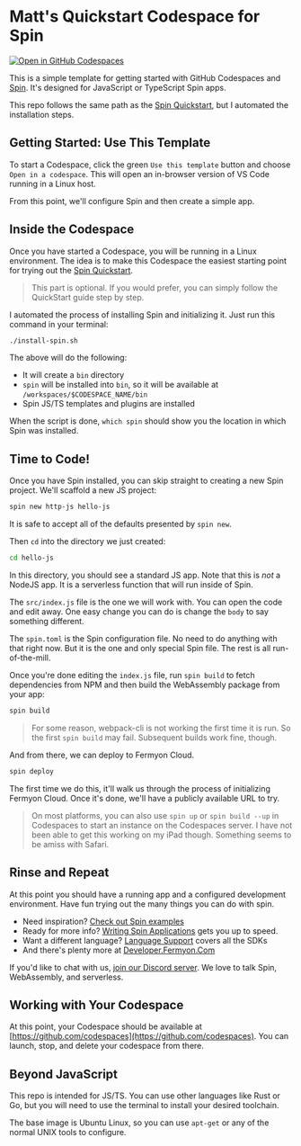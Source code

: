 # Matt's Quickstart Codespace for Spin

[![Open in GitHub Codespaces](https://github.com/codespaces/badge.svg)](https://codespaces.new/technosophos/spin-quickstart)

This is a simple template for getting started with GitHub Codespaces and [Spin](https://developer.fermyon.com/spin). It's designed for JavaScript or TypeScript Spin apps.

This repo follows the same path as the [Spin Quickstart](https://developer.fermyon.com/spin/quickstart), but I automated the installation steps.

## Getting Started: Use This Template

To start a Codespace, click the green `Use this template` button and choose `Open in a codespace`. This will open an in-browser version of VS Code running in a Linux host.

From this point, we'll configure Spin and then create a simple app.

## Inside the Codespace

Once you have started a Codespace, you will be running in a Linux environment. The idea is to make this Codespace the easiest starting point for trying out the [Spin Quickstart](https://developer.fermyon.com/spin/quickstart).

> This part is optional. If you would prefer, you can simply follow the QuickStart guide step by step.

I automated the process of installing Spin and initializing it. Just run this command in your terminal:

```bash
./install-spin.sh
```

The above will do the following:
* It will create a `bin` directory
* `spin` will be installed into `bin`, so it will be available at `/workspaces/$CODESPACE_NAME/bin`
* Spin JS/TS templates and plugins are installed

When the script is done, `which spin` should show you the location in which Spin was installed.

## Time to Code!

Once you have Spin installed, you can skip straight to creating a new Spin project. We'll scaffold a new JS project:

```bash
spin new http-js hello-js
```

It is safe to accept all of the defaults presented by `spin new`.

Then `cd` into the directory we just created:

```bash
cd hello-js
```

In this directory, you should see a standard JS app. Note that this is _not_ a NodeJS app. It is a serverless function that will run inside of Spin.

The `src/index.js` file is the one we will work with. You can open the code and edit away. One easy change you can do is change the `body` to say something different.

The `spin.toml` is the Spin configuration file. No need to do anything with that right now. But it is the one and only special Spin file. The rest is all run-of-the-mill.

Once you're done editing the `index.js` file, run `spin build` to fetch dependencies from NPM and then build the WebAssembly package from your app:

```bash
spin build
```

> For some reason, webpack-cli is not working the first time it is run. So the first `spin build` may fail. Subsequent builds work fine, though.

And from there, we can deploy to Fermyon Cloud.

```bash
spin deploy
```

The first time we do this, it'll walk us through the process of initializing Fermyon Cloud. Once it's done, we'll have a publicly available URL to try.

> On most platforms, you can also use `spin up` or `spin build --up` in Codespaces to start an instance on the Codespaces server. I have not been able to get this working on my iPad though. Something seems to be amiss with Safari.

## Rinse and Repeat

At this point you should have a running app and a configured development environment. Have fun trying out the many things you can do with spin.

- Need inspiration? [Check out Spin examples](https://developer.fermyon.com/spin/see-what-people-have-built-with-spin)
- Ready for more info? [Writing Spin Applications](https://developer.fermyon.com/spin/writing-apps) gets you up to speed.
- Want a different language? [Language Support](https://developer.fermyon.com/spin/language-support-overview) covers all the SDKs
- And there's plenty more at [Developer.Fermyon.Com](https://developer.fermyon.com)

If you'd like to chat with us, [join our Discord server](https://discord.gg/AAFNfS7NGf). We love to talk Spin, WebAssembly, and serverless.

## Working with Your Codespace

At this point, your  Codespace should be available at [https://github.com/codespaces](https://github.com/codespaces). You can launch, stop, and delete your codespace from there.

## Beyond JavaScript

This repo is intended for JS/TS. You can use other languages like Rust or Go, but you will need to use the terminal to install your desired toolchain.

The base image is Ubuntu Linux, so you can use `apt-get` or any of the normal UNIX tools to configure.
